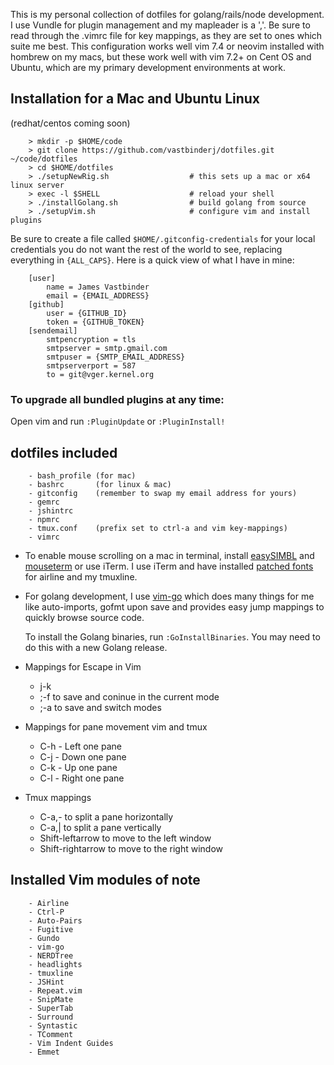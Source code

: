 This is my personal collection of dotfiles for golang/rails/node development.  I use Vundle for plugin management and my mapleader is a ','.  Be sure to read through the .vimrc file for key mappings, as they are set to ones which suite me best. This configuration works well vim 7.4 or neovim installed with hombrew on my macs, but these work well with vim 7.2+ on Cent OS and Ubuntu, which are my primary development environments at work.

## Installation for a Mac and Ubuntu Linux
(redhat/centos coming soon)

        > mkdir -p $HOME/code
        > git clone https://github.com/vastbinderj/dotfiles.git ~/code/dotfiles
        > cd $HOME/dotfiles
        > ./setupNewRig.sh                  # this sets up a mac or x64 linux server
        > exec -l $SHELL                    # reload your shell
        > ./installGolang.sh                # build golang from source
        > ./setupVim.sh                     # configure vim and install plugins


Be sure to create a file called `$HOME/.gitconfig-credentials` for your local credentials you do not want the rest of the world to see, replacing everything in `{ALL_CAPS}`. Here is a quick view of what I have in mine:


        [user]
            name = James Vastbinder
            email = {EMAIL_ADDRESS}
        [github]
            user = {GITHUB_ID}
            token = {GITHUB_TOKEN}
        [sendemail]
            smtpencryption = tls
            smtpserver = smtp.gmail.com
            smtpuser = {SMTP_EMAIL_ADDRESS}
            smtpserverport = 587
            to = git@vger.kernel.org




### To upgrade all bundled plugins at any time:

Open vim and run `:PluginUpdate` or `:PluginInstall!`

## dotfiles included

        - bash_profile (for mac)
        - bashrc       (for linux & mac)
        - gitconfig    (remember to swap my email address for yours)
        - gemrc
        - jshintrc
        - npmrc
        - tmux.conf    (prefix set to ctrl-a and vim key-mappings)
        - vimrc


* To enable mouse scrolling on a mac in terminal, install [easySIMBL](https://github.com/norio-nomura/EasySIMBL) and [mouseterm](https://bitheap.org/mouseterm/) or use iTerm.  I use iTerm and have installed [patched fonts](https://github.com/Lokaltog/powerline-fonts) for airline and my tmuxline.

* For golang development, I use [vim-go](https://github.com/fatih/vim-go) which does many things for me like auto-imports, gofmt upon save and provides easy jump mappings to quickly browse source code.

    To install the Golang binaries, run `:GoInstallBinaries`. You may need to do this with a new Golang release.

* Mappings for Escape in Vim
  * j-k
  * ;-f to save and coninue in the current mode
  * ;-a to save and switch modes
* Mappings for pane movement vim and tmux
  * C-h - Left one pane
  * C-j - Down one pane
  * C-k - Up one pane
  * C-l - Right one pane
* Tmux mappings
  * C-a,- to split a pane horizontally
  * C-a,| to split a pane vertically
  * Shift-leftarrow to move to the left window
  * Shift-rightarrow to move to the right window

## Installed Vim modules of note

        - Airline
        - Ctrl-P
        - Auto-Pairs
        - Fugitive
        - Gundo
        - vim-go
        - NERDTree
        - headlights
        - tmuxline
        - JSHint
        - Repeat.vim
        - SnipMate
        - SuperTab
        - Surround
        - Syntastic
        - TComment
        - Vim Indent Guides
        - Emmet

